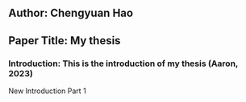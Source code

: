 ## Author: Chengyuan Hao
## Paper Title: My thesis
### Introduction: This is the introduction of my thesis (Aaron, 2023) 

New Introduction Part 1
